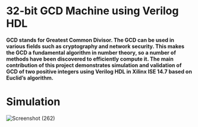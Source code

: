 # 32-bit GCD Machine using Verilog HDL
**GCD stands for Greatest Common Divisor. The GCD can be used in various fields such as cryptography and network security. This makes the GCD a fundamental algorithm in number theory, so a number of methods have been discovered to efficiently compute it. The main contribution of this project demonstrates simulation and validation of GCD of two positive integers using Verilog HDL in Xilinx ISE 14.7 based on Euclid’s algorithm.**

# Simulation
![Screenshot (262)](https://user-images.githubusercontent.com/109639328/196694199-212f7964-9120-4f26-bdb9-dff2d91d8aed.png)
